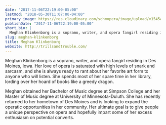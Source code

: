 ```yaml
---
date: "2017-11-06T22:19:00-05:00"
lastmod: "2018-05-30T11:07:00-04:00"
primary_image: https://res.cloudinary.com/schmopera/image/upload/v1545409169/media/webhook-uploads/1510024772697/Meghan%20photo.jpg.jpg
publishDate: "2017-11-06T22:19:00-05:00"
short_bio: |
  Meghan Klinkenborg is a soprano, writer, and opera fangirl residing in Des Moines, Iowa. Her love of opera is saturated with high levels of snark and sarcasm, and she is always ready to rant about her favorite art form to anyone who will listen. She spends most of her spare time in her library, lording over her hoard of books like a greedy dragon.
slug: meghan-klinkenborg
title: Meghan Klinkenborg
website: http://trillsandtrouble.com/
---
```


Meghan Klinkenborg is a soprano, writer, and opera fangirl residing in Des Moines, Iowa. Her love of opera is saturated with high levels of snark and sarcasm, and she is always ready to rant about her favorite art form to anyone who will listen. She spends most of her spare time in her library, lording over her hoard of books like a greedy dragon.

Meghan obtained her Bachelor of Music degree at Simpson College and her Master of Music
degree at University of Minnesota-Duluth. She has recently returned to her hometown of Des Moines and is looking to expand the operatic opportunities in her community. Her ultimate goal is to give people a unique perspective on opera and hopefully impart some of her excess enthusiasm on potential converts.

